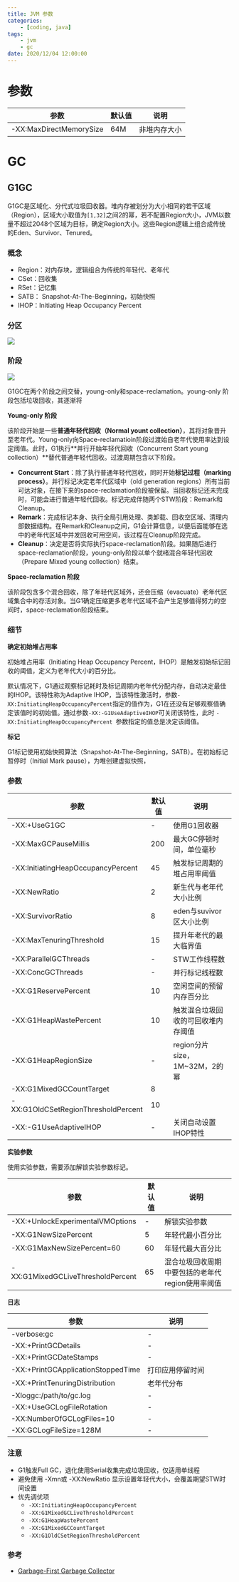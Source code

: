 ```yaml
---
title: JVM 参数
categories: 
	- [coding, java]
tags:
	- jvm
	- gc
date: 2020/12/04 12:00:00
---
```


# 参数

| 参数                    | 默认值 | 说明         |
| ----------------------- | ------ | ------------ |
| -XX:MaxDirectMemorySize | 64M    | 非堆内存大小 |

# GC

## G1GC

G1GC是区域化、分代式垃圾回收器。堆内存被划分为大小相同的若干区域（Region），区域大小取值为`[1,32]`之间2的幂，若不配置Region大小，JVM以数量不超过2048个区域为目标，确定Region大小。这些Region逻辑上组合成传统的Eden、Survivor、Tenured。

### 概念

- Region：对内存块，逻辑组合为传统的年轻代、老年代
- CSet：回收集
- RSet：记忆集
- SATB： Snapshot-At-The-Beginning，初始快照
- IHOP：Initiating Heap Occupancy Percent

### 分区

![](args/001.png)

### 阶段

![](args/002.png)

G1GC在两个阶段之间交替，young-only和space-reclamation。young-only 阶段包括垃圾回收，其逐渐将

**Young-only 阶段**

该阶段开始是一些**普通年轻代回收（Normal yount collection）**，其将对象晋升至老年代。Young-only向Space-reclamatioin阶段过渡始自老年代使用率达到设定阈值。此时，G1执行**并行开始年轻代回收（Concurrent Start young collection）**替代普通年轻代回收。过渡周期包含以下阶段。

- **Concurrent Start**：除了执行普通年轻代回收，同时开始**标记过程（marking process）**。并行标记决定老年代区域中（old generation regions）所有当前可达对象，在接下来的space-reclamation阶段被保留。当回收标记还未完成时，可能会进行普通年轻代回收。标记完成伴随两个STW阶段：Remark和Cleanup。
- **Remark**：完成标记本身、执行全局引用处理、类卸载、回收空区域、清理内部数据结构。在Remark和Cleanup之间，G1会计算信息，以便后面能够在选中的老年代区域中并发回收可用空间，该过程在Cleanup阶段完成。
- **Cleanup**：决定是否将实际执行space-reclamation阶段。如果随后进行space-reclamation阶段，young-only阶段以单个就绪混合年轻代回收（Prepare Mixed young collection）结束。

**Space-reclamation 阶段**

该阶段包含多个混合回收，除了年轻代区域外，还会压缩（evacuate）老年代区域集合中的存活对象。当G1确定压缩更多老年代区域不会产生足够值得努力的空间时，space-reclamation阶段结束。

### 细节

**确定初始堆占用率**

初始堆占用率（Initiating Heap Occupancy Percent，IHOP）是触发初始标记回收的阈值，定义为老年代大小的百分比。

默认情况下，G1通过观察标记耗时及标记周期内老年代分配内存，自动决定最佳的IHOP。该特性称为Adaptive IHOP，当该特性激活时，参数`-XX:InitiatingHeapOccupancyPercent`指定的值作为，G1在还没有足够观察值确定该值时的初始值。通过参数`-XX:-G1UseAdaptiveIHOP`可关闭该特性，此时 `-XX:InitiatingHeapOccupancyPercent `参数指定的值总是决定该阈值。

**标记**

G1标记使用初始快照算法（Snapshot-At-The-Beginning，SATB）。在初始标记暂停时（Initial Mark pause），为堆创建虚拟快照，

### 参数

| 参数                                | 默认值 | 说明                               |
| ----------------------------------- | ------ | ---------------------------------- |
| -XX:+UseG1GC                        | -      | 使用G1回收器                       |
| -XX:MaxGCPauseMillis                | 200    | 最大GC停顿时间，单位毫秒           |
| -XX:InitiatingHeapOccupancyPercent  | 45     | 触发标记周期的堆占用率阈值         |
| -XX:NewRatio                        | 2      | 新生代与老年代大小比例             |
| -XX:SurvivorRatio                   | 8      | eden与suvivor区大小比例            |
| -XX:MaxTenuringThreshold            | 15     | 提升年老代的最大临界值             |
| -XX:ParallelGCThreads               | -      | STW工作线程数                      |
| -XX:ConcGCThreads                   | -      | 并行标记线程数                     |
| -XX:G1ReservePercent                | 10     | 空闲空间的预留内存百分比           |
| -XX:G1HeapWastePercent              | 10     | 触发混合垃圾回收的可回收堆内存阈值 |
| -XX:G1HeapRegionSize                | -      | region分片size，1M~32M，2的幂      |
| -XX:G1MixedGCCountTarget            | 8      |                                    |
| -XX:G1OldCSetRegionThresholdPercent | 10     |                                    |
| -XX:-G1UseAdaptiveIHOP              | -      | 关闭自动设置IHOP特性               |

**实验参数**

使用实验参数，需要添加解锁实验参数标记。

| 参数                              | 默认值 | 说明                                             |
| --------------------------------- | ------ | ------------------------------------------------ |
| -XX:+UnlockExperimentalVMOptions  | -      | 解锁实验参数                                     |
| -XX:G1NewSizePercent              | 5      | 年轻代最小百分比                                 |
| -XX:G1MaxNewSizePercent=60        | 60     | 年轻代最大百分比                                 |
| -XX:G1MixedGCLiveThresholdPercent | 65     | 混合垃圾回收周期中要包括的老年代region使用率阈值 |

**日志**

| 参数                               | 说明             |
| ---------------------------------- | ---------------- |
| -verbose:gc                        | -                |
| -XX:+PrintGCDetails                | -                |
| -XX:+PrintGCDateStamps             | -                |
| -XX:+PrintGCApplicationStoppedTime | 打印应用停留时间 |
| -XX:+PrintTenuringDistribution     | 老年代分布       |
| -Xloggc:/path/to/gc.log            | -                |
| -XX:+UseGCLogFileRotation          | -                |
| -XX:NumberOfGCLogFiles=10          | -                |
| -XX:GCLogFileSize=128M             | -                |

### 注意

- G1触发Full GC，退化使用Serial收集完成垃圾回收，仅适用单线程
- 避免使用 -Xmn或 -XX:NewRatio 显示设置年轻代大小，会覆盖期望STW时间设置
- 优先调优项
  - `-XX:InitiatingHeapOccupancyPercent`
  - `-XX:G1MixedGCLiveThresholdPercent`
  - `-XX:G1HeapWastePercent`
  - `-XX:G1MixedGCCountTarget`
  - `-XX:G1OldCSetRegionThresholdPercent`

### 参考

- [Garbage-First Garbage Collector](https://docs.oracle.com/en/java/javase/11/gctuning/garbage-first-garbage-collector.html#GUID-ED3AB6D3-FD9B-4447-9EDF-983ED2F7A573)